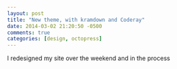 ```yaml
---
layout: post
title: "New theme, with kramdown and Coderay"
date: 2014-03-02 21:20:50 -0500
comments: true
categories: [design, octopress]
---
```

I redesigned my site over the weekend and in the process 
